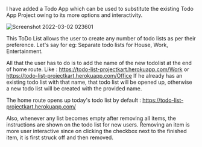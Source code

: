 I have added a Todo App which can be used to substitute the existing Todo App Project owing to its more options and interactivity.

![Screenshot 2022-03-02 023601](https://user-images.githubusercontent.com/68824237/156248869-455c8d0e-fa0a-489b-9467-c25d580aa757.png)

This ToDo List allows the user to create any number of todo lists as per their preference. Let's say for eg: Separate todo lists for House, Work, Entertainment.

All that the user has to do is to add the name of the new todolist at the end of home route.
Like : https://todo-list-projectkart.herokuapp.com/Work or https://todo-list-projectkart.herokuapp.com/Office
If he already has an existing todo list with that name, that todo list will be opened up, otherwise a new todo list will be created with the provided name.

The home route opens up today's todo list by default : https://todo-list-projectkart.herokuapp.com/

Also, whenever any list becomes empty after removing all items, the instructions are shown on the todo list for new users.
Removing an item is more user interactive since on clicking the checkbox next to the finished item, it is first struck off and then removed.
